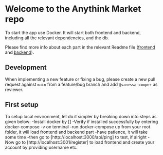 # Welcome to the Anythink Market repo

To start the app use Docker. It will start both frontend and backend, including all the relevant dependencies, and the db.

Please find more info about each part in the relevant Readme file ([frontend](frontend/readme.md) and [backend](backend/README.md)).

## Development

When implementing a new feature or fixing a bug, please create a new pull request against `main` from a feature/bug branch and add `@vanessa-cooper` as reviewer.

## First setup

To setup local environment, let do it simpler by breaking down into steps as given below:
-Install docker by []
-Verify if installed successfully by entering docker-compose -v on terminal
-run docker-compose up from your root folder, it will load frontend and backend part
-have patience, it will take some time
-then go to [http://localhost:3000/api/ping] to test, if alright
-Now go to [http://localhost:3001/register] to load frontend and create your account by providing username etc.

